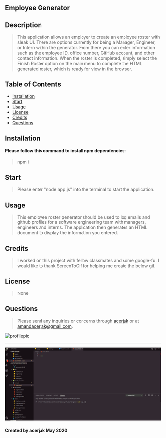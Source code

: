 ## Employee Generator
## Description
> This application allows an employer to create an employee roster with sleak UI. There are options currently for being a Manager, Engineer, or Intern within the generator. From there you can enter information such as the employee ID, office number, GitHub account, and other contact information. When the roster is completed, simply select the Finish Roster option on the main menu to complete the HTML generated roster, which is ready for view in the browser.
## Table of Contents
* [Installation](#installation)
* [Start](#start)
* [Usage](#usage)
* [License](#license)
* [Credits](#credits)
* [Questions](#questions)
## Installation
#### Please follow this command to install npm dependencies:
> npm i
## Start
> Please enter "node app.js" into the terminal to start the application.
## Usage
> This employee roster generator should be used to log emails and github profiles for a software engineering team with managers, engineers and interns. The application then generates an HTML document to display the information you entered.
## Credits
> I worked on this project with fellow classmates and some google-fu. I would like to thank ScreenToGif for helping me create the below gif.
## License
> None
## Questions
> Please send any inquiries or concerns through [acerjak](https://api.github.com/users/acerjak "GitHub Profile") or at amandacerjak@gmail.com.

![profilepic](https://avatars1.githubusercontent.com/u/62491401?v=4 "acerjak")
***

![gif](/gif/generatorGifUpdated.gif
"gif")
#### Created by acerjak May 2020